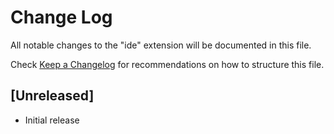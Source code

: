 # Change Log

All notable changes to the "ide" extension will be documented in this file.

Check [Keep a Changelog](http://keepachangelog.com/) for recommendations on how to structure this file.

## [Unreleased]

- Initial release